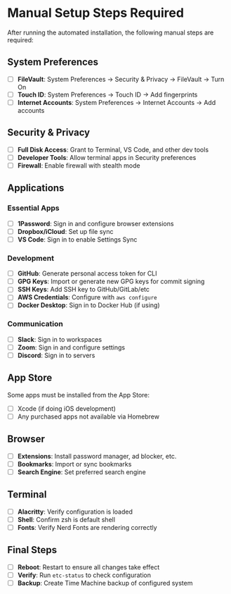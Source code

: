 # Manual Setup Steps Required

After running the automated installation, the following manual steps are required:

## System Preferences

- [ ] **FileVault**: System Preferences → Security & Privacy → FileVault → Turn On
- [ ] **Touch ID**: System Preferences → Touch ID → Add fingerprints
- [ ] **Internet Accounts**: System Preferences → Internet Accounts → Add accounts

## Security & Privacy

- [ ] **Full Disk Access**: Grant to Terminal, VS Code, and other dev tools
- [ ] **Developer Tools**: Allow terminal apps in Security preferences
- [ ] **Firewall**: Enable firewall with stealth mode

## Applications

### Essential Apps
- [ ] **1Password**: Sign in and configure browser extensions
- [ ] **Dropbox/iCloud**: Set up file sync
- [ ] **VS Code**: Sign in to enable Settings Sync

### Development
- [ ] **GitHub**: Generate personal access token for CLI
- [ ] **GPG Keys**: Import or generate new GPG keys for commit signing
- [ ] **SSH Keys**: Add SSH key to GitHub/GitLab/etc
- [ ] **AWS Credentials**: Configure with `aws configure`
- [ ] **Docker Desktop**: Sign in to Docker Hub (if using)

### Communication
- [ ] **Slack**: Sign in to workspaces
- [ ] **Zoom**: Sign in and configure settings
- [ ] **Discord**: Sign in to servers

## App Store

Some apps must be installed from the App Store:
- [ ] Xcode (if doing iOS development)
- [ ] Any purchased apps not available via Homebrew

## Browser

- [ ] **Extensions**: Install password manager, ad blocker, etc.
- [ ] **Bookmarks**: Import or sync bookmarks
- [ ] **Search Engine**: Set preferred search engine

## Terminal

- [ ] **Alacritty**: Verify configuration is loaded
- [ ] **Shell**: Confirm zsh is default shell
- [ ] **Fonts**: Verify Nerd Fonts are rendering correctly

## Final Steps

- [ ] **Reboot**: Restart to ensure all changes take effect
- [ ] **Verify**: Run `etc-status` to check configuration
- [ ] **Backup**: Create Time Machine backup of configured system